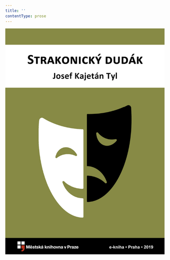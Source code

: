 ```yaml
---
title: ''
contentType: prose
---
```


![obalka_strakonicky_dudak.jpg](./resources/obalka_strakonicky_dud_fmt.jpeg)

